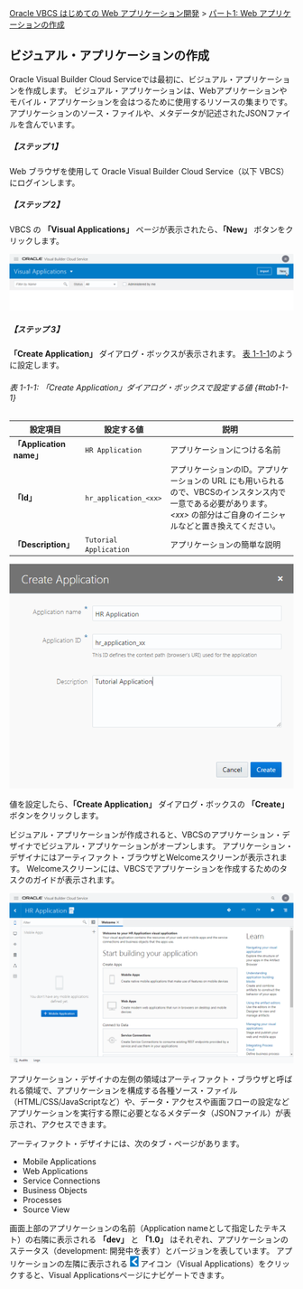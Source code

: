 [Oracle VBCS はじめての Web アプリケーション開発](../../README.md) >
[パート1: Web アプリケーションの作成](README.md)

## ビジュアル・アプリケーションの作成

Oracle Visual Builder Cloud Serviceでは最初に、ビジュアル・アプリケーションを作成します。
ビジュアル・アプリケーションは、Webアプリケーションやモバイル・アプリケーションを会はつるために使用するリソースの集まりです。
アプリケーションのソース・ファイルや、メタデータが記述されたJSONファイルを含んでいます。

##### 【ステップ 1】

Web ブラウザを使用して Oracle Visual Builder Cloud Service（以下 VBCS）にログインします。

##### 【ステップ 2】

VBCS の **「Visual Applications」** ページが表示されたら、**「New」** ボタンをクリックします。

![VBCS の Visual Applications ページ](images/visual_applications.png)

##### 【ステップ 3】

**「Create Application」** ダイアログ・ボックスが表示されます。
[表 1-1-1](#tab1-1-1)のように設定します。

###### 表 1-1-1: 「Create Application」ダイアログ・ボックスで設定する値 {#tab1-1-1}

|設定項目  |設定する値 |説明     |
|--------|--------|--------|
|**「Application name」**|`HR Application`|アプリケーションにつける名前|
|**「Id」**|`hr_application_<xx>`|アプリケーションのID。アプリケーションの URL にも用いられるので、VBCSのインスタンス内で一意である必要があります。 *&lt;xx&gt;* の部分はご自身のイニシャルなどと置き換えてください。|
|**「Description」**|`Tutorial Application`|アプリケーションの簡単な説明|

![Create Application ダイアログ・ボックス](images/create_application.png)

値を設定したら、**「Create Application」** ダイアログ・ボックスの **「Create」** ボタンをクリックします。

ビジュアル・アプリケーションが作成されると、VBCSのアプリケーション・デザイナでビジュアル・アプリケーションがオープンします。
アプリケーション・デザイナにはアーティファクト・ブラウザとWelcomeスクリーンが表示されます。
Welcomeスクリーンには、VBCSでアプリケーションを作成するためのタスクのガイドが表示されます。

![VBCS の アプリケーション・デザイナ](images/application_designer.png)

アプリケーション・デザイナの左側の領域はアーティファクト・ブラウザと呼ばれる領域で、アプリケーションを構成する各種ソース・ファイル（HTML/CSS/JavaScriptなど）や、データ・アクセスや画面フローの設定などアプリケーションを実行する際に必要となるメタデータ（JSONファイル）が表示され、アクセスできます。

アーティファクト・デザイナには、次のタブ・ページがあります。

* Mobile Applications
* Web Applications
* Service Connections
* Business Objects
* Processes
* Source View

画面上部のアプリケーションの名前（Application nameとして指定したテキスト）の右隣に表示される **「dev」** と **「1.0」** はそれぞれ、アプリケーションのステータス（development: 開発中を表す）とバージョンを表しています。
アプリケーションの左隣に表示される
<img src="../icons/vbcsca_va_icon.png" alt="Visual Applications アイコン">
アイコン（Visual Applications）をクリックすると、Visual Applicationsページにナビゲートできます。

